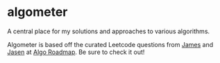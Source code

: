 # algometer
A central place for my solutions and approaches to various algorithms.

Algometer is based off the curated Leetcode questions from [James](https://github.com/jjss886) and [Jasen](https://github.com/jasenvchan) at [Algo Roadmap](http://algo-roadmap.herokuapp.com/). Be sure to check it out!
